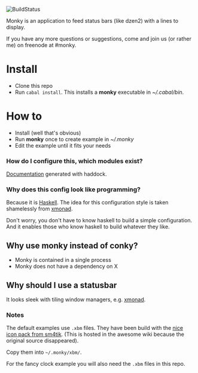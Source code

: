 ![BuildStatus](https://travis-ci.org/monky-hs/monky.svg?branch=master)

Monky is an application to feed status bars (like dzen2) with a lines to display.

If you have any more questions or suggestions, come and join us (or rather me) on freenode at #monky.

# Install
 * Clone this repo
 * Run `cabal install`. This installs a **monky** executable in *~/.cabal/bin*.

# How to
 * Install (well that's obvious)
 * Run **monky** once to create example in *~/.monky*
 * Edit the example until it fits your needs
 
### How do I configure this, which modules exist?
[Documentation](http://monky-hs.github.io/index.html) generated with haddock.
   
### Why does this config look like programming?
Because it is [Haskell](https://www.haskell.org/). The idea for this configuration style is taken shamelessly from [xmonad](http://xmonad.org/).

Don't worry, you don't have to know haskell to build a simple configuration.
And it enables those who know haskell to build whatever they like.


## Why use monky instead of conky?

* Monky is contained in a single process
* Monky does not have a dependency on X

## Why should I use a statusbar

It looks sleek with tiling window managers, e.g. [xmonad](http://xmonad.org/).

### Notes

The default examples use `.xbm` files.
They have been build with the 
[nice icon pack from sm4tik](http://awesome.naquadah.org/wiki/Nice_Icons). (This
is hosted in the awesome wiki because the original source disappeared).

Copy them into `~/.monky/xbm/`.

For the fancy clock example you will also need the `.xbm` files in this repo.

